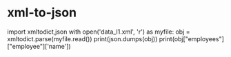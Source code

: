 # xml-to-json
import xmltodict,json
with open('data_l1.xml', 'r') as myfile:
    obj = xmltodict.parse(myfile.read())
print(json.dumps(obj))
print(obj["employees"]["employee"]['name'])
